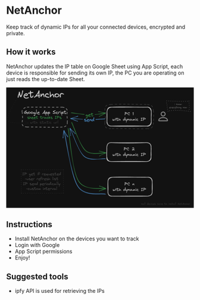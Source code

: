 # NetAnchor

Keep track of dynamic IPs for all your connected devices, encrypted and private. 

## How it works

NetAnchor updates the IP table on Google Sheet using App Script, each device is responsible for sending its own IP, the PC you are operating on just reads the up-to-date Sheet.

![visual-explanation](docs/NetAnchor-draw.png)

## Instructions
- Install NetAnchor on the devices you want to track
- Login with Google 
- App Script permissions
- Enjoy!

## Suggested tools
- ipfy API is used for retrieving the IPs